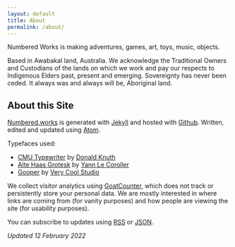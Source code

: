 ```yaml
---
layout: default
title: About
permalink: /about/
---
```


Numbered Works is making adventures, games, art, toys, music, objects.

Based in Awabakal land, Australia. We acknowledge the Traditional Owners and Custodians of the lands on which we work and pay our respects to Indigenous Elders past, present and emerging. Sovereignty has never been ceded. It always was and always will be, Aboriginal land.

## About this Site

[Numbered.works](https://numbered.works/) is generated with [Jekyll](https://jekyllrb.com/) and hosted with [Github](https://github.com/). Written, edited and updated using [Atom](https://atom.io/).

Typefaces used:
* [CMU Typewriter](https://en.wikipedia.org/wiki/Computer_Modern) by [Donald Knuth](https://en.wikipedia.org/wiki/Donald_Knuth)
* [Alte Haas Grotesk](https://www.dafont.com/alte-haas-grotesk.font) by [Yann Le Coroller](http://www.yannlecoroller.com/)
* [Gooper](https://verycoolstudio.com/typefaces/gooper) by [Very Cool Studio](https://verycoolstudio.com/)

We collect visitor analytics using [GoatCounter](https://www.goatcounter.com/), which does not track or persistently store your personal data. We are mostly interested in where links are coming from (for vanity purposes) and how people are viewing the site (for usability purposes).

You can subscribe to updates using [RSS](https://numbered.works/feed.xml) or [JSON](https://numbered.works/feed.json).

_Updated 12 February 2022_
